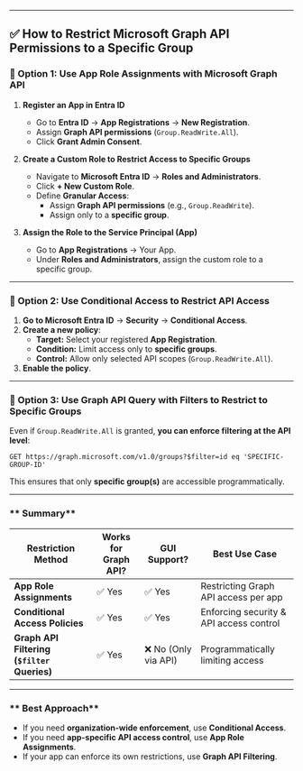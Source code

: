 
---

## **✅ How to Restrict Microsoft Graph API Permissions to a Specific Group**
### **🔹 Option 1: Use App Role Assignments with Microsoft Graph API**
1. **Register an App in Entra ID**
   - Go to **Entra ID** → **App Registrations** → **New Registration**.
   - Assign **Graph API permissions** (`Group.ReadWrite.All`).
   - Click **Grant Admin Consent**.

2. **Create a Custom Role to Restrict Access to Specific Groups**
   - Navigate to **Microsoft Entra ID** → **Roles and Administrators**.
   - Click **+ New Custom Role**.
   - Define **Granular Access**:
     - Assign **Graph API permissions** (e.g., `Group.ReadWrite`).
     - Assign only to a **specific group**.

3. **Assign the Role to the Service Principal (App)**
   - Go to **App Registrations** → Your App.
   - Under **Roles and Administrators**, assign the custom role to a specific group.

---

### **🔹 Option 2: Use Conditional Access to Restrict API Access**
1. **Go to Microsoft Entra ID** → **Security** → **Conditional Access**.
2. **Create a new policy**:
   - **Target:** Select your registered **App Registration**.
   - **Condition:** Limit access only to **specific groups**.
   - **Control:** Allow only selected API scopes (`Group.ReadWrite.All`).
3. **Enable the policy**.

---

### **🔹 Option 3: Use Graph API Query with Filters to Restrict to Specific Groups**
Even if `Group.ReadWrite.All` is granted, **you can enforce filtering at the API level**:

```http
GET https://graph.microsoft.com/v1.0/groups?$filter=id eq 'SPECIFIC-GROUP-ID'
```

This ensures that only **specific group(s)** are accessible programmatically.

---

### ** Summary**
| Restriction Method | Works for Graph API? | GUI Support? | Best Use Case |
|--------------------|--------------------|--------------|--------------|
| **App Role Assignments** | ✅ Yes | ✅ Yes | Restricting Graph API access per app |
| **Conditional Access Policies** | ✅ Yes | ✅ Yes | Enforcing security & API access control |
| **Graph API Filtering (`$filter` Queries)** | ✅ Yes | ❌ No (Only via API) | Programmatically limiting access |

---
### ** Best Approach**
- If you need **organization-wide enforcement**, use **Conditional Access**.
- If you need **app-specific API access control**, use **App Role Assignments**.
- If your app can enforce its own restrictions, use **Graph API Filtering**.

